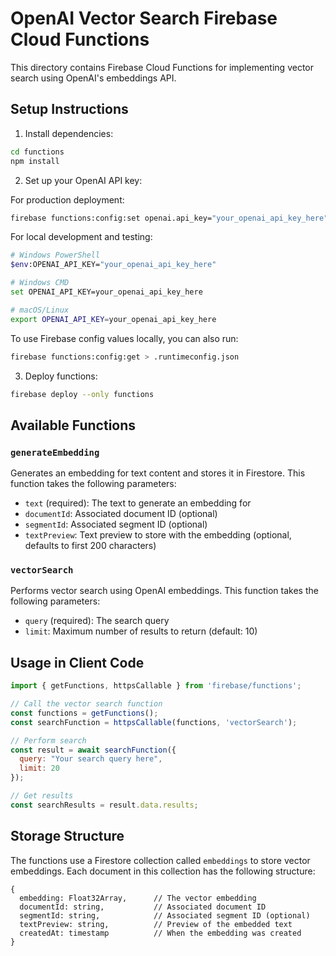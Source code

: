 # OpenAI Vector Search Firebase Cloud Functions

This directory contains Firebase Cloud Functions for implementing vector search using OpenAI's embeddings API.

## Setup Instructions

1. Install dependencies:
```bash
cd functions
npm install
```

2. Set up your OpenAI API key:

For production deployment:
```bash
firebase functions:config:set openai.api_key="your_openai_api_key_here"
```

For local development and testing:
```bash
# Windows PowerShell
$env:OPENAI_API_KEY="your_openai_api_key_here"

# Windows CMD
set OPENAI_API_KEY=your_openai_api_key_here

# macOS/Linux
export OPENAI_API_KEY=your_openai_api_key_here
```

To use Firebase config values locally, you can also run:
```bash
firebase functions:config:get > .runtimeconfig.json
```

3. Deploy functions:
```bash
firebase deploy --only functions
```

## Available Functions

### `generateEmbedding`

Generates an embedding for text content and stores it in Firestore. This function takes the following parameters:

- `text` (required): The text to generate an embedding for
- `documentId`: Associated document ID (optional)
- `segmentId`: Associated segment ID (optional) 
- `textPreview`: Text preview to store with the embedding (optional, defaults to first 200 characters)

### `vectorSearch`

Performs vector search using OpenAI embeddings. This function takes the following parameters:

- `query` (required): The search query
- `limit`: Maximum number of results to return (default: 10)

## Usage in Client Code

```javascript
import { getFunctions, httpsCallable } from 'firebase/functions';

// Call the vector search function
const functions = getFunctions();
const searchFunction = httpsCallable(functions, 'vectorSearch');

// Perform search
const result = await searchFunction({
  query: "Your search query here",
  limit: 20
});

// Get results
const searchResults = result.data.results;
```

## Storage Structure

The functions use a Firestore collection called `embeddings` to store vector embeddings. Each document in this collection has the following structure:

```
{
  embedding: Float32Array,      // The vector embedding
  documentId: string,           // Associated document ID
  segmentId: string,            // Associated segment ID (optional)
  textPreview: string,          // Preview of the embedded text
  createdAt: timestamp          // When the embedding was created
}
``` 